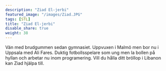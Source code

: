 ```yaml
---
description: "Ziad El-jerbi"
featured_image: "/images/Ziad.JPG"
tags: [STL]
title: "Ziad El-jerbi"
disable_share: true
weight: 38
---
```


Vän med brudgummen sedan gymnasiet. Uppvuxen i Malmö men bor nu i Uppsala med Ali Fares. Duktig fotbollsspelare som ung men la bollen på hyllan och arbetar nu inom programering. Vill du hålla ditt bröllop i Libanon kan Ziad hjälpa till.